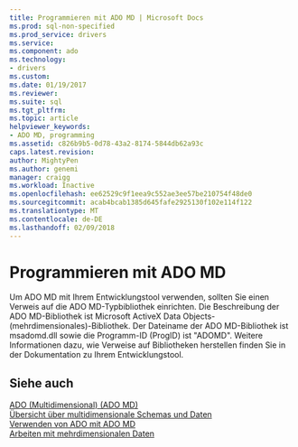 ```yaml
---
title: Programmieren mit ADO MD | Microsoft Docs
ms.prod: sql-non-specified
ms.prod_service: drivers
ms.service: 
ms.component: ado
ms.technology:
- drivers
ms.custom: 
ms.date: 01/19/2017
ms.reviewer: 
ms.suite: sql
ms.tgt_pltfrm: 
ms.topic: article
helpviewer_keywords:
- ADO MD, programming
ms.assetid: c826b9b5-0d78-43a2-8174-5844db62a93c
caps.latest.revision: 
author: MightyPen
ms.author: genemi
manager: craigg
ms.workload: Inactive
ms.openlocfilehash: ee62529c9f1eea9c552ae3ee57be210754f48de0
ms.sourcegitcommit: acab4bcab1385d645fafe2925130f102e114f122
ms.translationtype: MT
ms.contentlocale: de-DE
ms.lasthandoff: 02/09/2018
---
```

# <a name="programming-with-ado-md"></a>Programmieren mit ADO MD
Um ADO MD mit Ihrem Entwicklungstool verwenden, sollten Sie einen Verweis auf die ADO MD-Typbibliothek einrichten. Die Beschreibung der ADO MD-Bibliothek ist Microsoft ActiveX Data Objects-(mehrdimensionales)-Bibliothek. Der Dateiname der ADO MD-Bibliothek ist msadomd.dll sowie die Programm-ID (ProgID) ist "ADOMD". Weitere Informationen dazu, wie Verweise auf Bibliotheken herstellen finden Sie in der Dokumentation zu Ihrem Entwicklungstool.  
  
## <a name="see-also"></a>Siehe auch  
 [ADO (Multidimensional) (ADO MD)](../../../ado/guide/multidimensional/ado-multidimensional-ado-md.md)   
 [Übersicht über multidimensionale Schemas und Daten](../../../ado/guide/multidimensional/overview-of-multidimensional-schemas-and-data.md)   
 [Verwenden von ADO mit ADO MD](../../../ado/guide/multidimensional/using-ado-with-ado-md.md)   
 [Arbeiten mit mehrdimensionalen Daten](../../../ado/guide/multidimensional/working-with-multidimensional-data.md)
